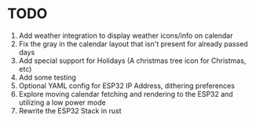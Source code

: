 # TODO

1. Add weather integration to display weather icons/info on calendar
2. Fix the gray in the calendar layout that isn't present for already passed days
3. Add special support for Holidays (A christmas tree icon for Christmas, etc)
4. Add some testing
5. Optional YAML config for ESP32 IP Address, dithering preferences
6. Explore moving calendar fetching and rendering to the ESP32 and utilizing a low power mode
7. Rewrite the ESP32 Stack in rust
